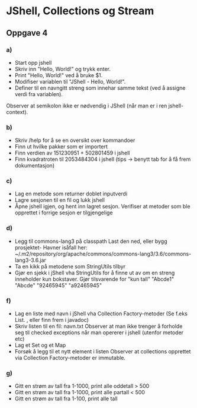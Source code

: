# JShell, Collections og Stream


## Oppgave 4
### a)

 * Start opp jshell
 * Skriv inn "Hello, World!" og trykk enter.
 * Print "Hello, World!" ved å bruke $1. 
 * Modifiser variablen til "JShell - Hello, World!". 
 * Definer til en navngitt streng som innehar samme tekst (ved å assigne verdi fra variablen).  
 
 Observer at semikolon ikke er nødvendig i JShell (når man er i ren jshell-context).  

### b)

* Skriv /help for å se en oversikt over kommandoer
* Finn ut hvilke pakker som er importert
* Finn verdien av 151230951 + 502801459 i jshell
* Finn kvadratroten til 2053484304 i jshell (tips -> benytt tab for å få frem dokumentasjon)

### c)

* Lag en metode som returner doblet inputverdi
* Lagre sesjonen til en fil og lukk jshell
* Åpne jshell igjen, og hent inn lagret sesjon. Verifiser at metoder som ble opprettet i forrige sesjon er tilgjengelige


### d)

* Legg til commons-lang3 på classpath
    Last den ned, eller bygg prosjektet- Havner isåfall her: ~/.m2/repository/org/apache/commons/commons-lang3/3.6/commons-lang3-3.6.jar
* Ta en kikk på metodene som StringUtils tilbyr
* Gjør en sjekk i jShell vha StringUtils for å finne ut av om en streng inneholder kun bokstaver. Gjør tilsvarende for "kun tall"
    "Abcde1"
    "Abcde"
    "92465945"
    "a92465945"

### f)

* Lag en liste med navn i jShell vha Collection Factory-metoder (Se f.eks List. <tab>, eller finn frem i javadoc)
* Skriv listen til en fil: navn.txt
    Observer at man ikke trenger å forholde seg til checked exceptions når man opererer i jshell (utenfor metoder etc)
* Lag et Set og et Map
* Forsøk å legg til et nytt element i listen
    Observer at collections opprettet via Collection Factory-metoder er immutable. 


### g)

* Gitt en strøm av tall fra 1-1000, print alle oddetall > 500
* Gitt en strøm av tall fra 1-1000, print alle partall < 500
* Gitt en strøm av tall fra 1-100, print alle tall


